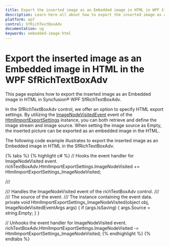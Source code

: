 ```yaml
---
title: Export the inserted image as an Embedded image in HTML in WPF SfRichTextBoxAdv | Syncfusion
description: Learn here all about how to export the inserted image as an Embedded image in HTML in Syncfusion WPF SfRichTextBoxAdv and more.
platform: wpf
control: SfRichTextBoxAdv
documentation: ug
keywords: embedded-image-html
---
```


# Export the inserted image as an Embedded image in HTML in the WPF SfRichTextBoxAdv

This page explains how to export the inserted image as an Embedded image in HTML in Syncfusion&reg; WPF SfRichTextBoxAdv.

In the SfRichTextBoxAdv control, we offer an option to specify HTML export settings. By utilizing the [ImageNodeVisitedEvent](https://help.syncfusion.com/cr/wpf/Syncfusion.Windows.Controls.RichTextBoxAdv.ImageNodeVisitedEventArgs.html) event of the [HtmlImportExportSettings](https://help.syncfusion.com/cr/wpf/Syncfusion.Windows.Controls.RichTextBoxAdv.HtmlImportExportSettings.html) instance, you can both retrieve and define the image stream and image source. When setting the image source as Empty, the inserted picture can be exported as an embedded image in the HTML.

The following code example illustrates to export the inserted image as an Embedded image in HTML in the SfRichTextBoxAdv.

{% tabs %}
{% highlight c# %}
// Hooks the event handler for ImageNodeVisited event.
richTextBoxAdv.HtmlImportExportSettings.ImageNodeVisited += HtmlImportExportSettings_ImageNodeVisited;

/// <summary>
/// Handles the ImageNodeVisited event of the richTextBoxAdv control.
/// </summary>
/// <param name="obj">The source of the event.</param>
/// <param name="args">The <see cref="ImageNodeVisitedEventArgs"/> instance containing the event data.</param>
 private void HtmlImportExportSettings_ImageNodeVisited(object obj, ImageNodeVisitedEventArgs args)
        {
            if (args.IsSaving)
            {
                args.Source = string.Empty;
            }
        }
		
// Unhooks the event handler for ImageNodeVisited event.
richTextBoxAdv.HtmlImportExportSettings.ImageNodeVisited -= HtmlImportExportSettings_ImageNodeVisited;
{% endhighlight %}
{% endtabs %}